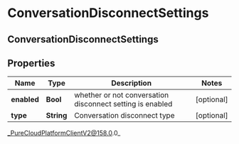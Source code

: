 # ConversationDisconnectSettings

## ConversationDisconnectSettings

## Properties

|Name | Type | Description | Notes|
|------------ | ------------- | ------------- | -------------|
| **enabled** | **Bool** | whether or not conversation disconnect setting is enabled | [optional] |
| **type** | **String** | Conversation disconnect type | [optional] |



_PureCloudPlatformClientV2@158.0.0_
